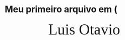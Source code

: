 # Meu primeiro arquivo em (
<div align = "center">
<font size =12 face = "Cooper Black">Luis Otavio</font>
</div>
